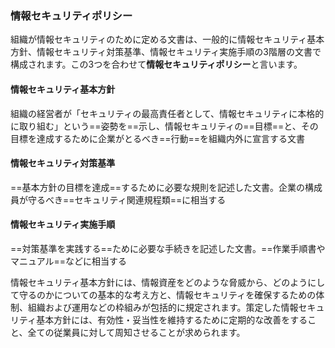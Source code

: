 ### 情報セキュリティポリシー

組織が情報セキュリティのために定める文書は、一般的に情報セキュリティ基本方針、情報セキュリティ対策基準、情報セキュリティ実施手順の3階層の文書で構成されます。この3つを合わせて**情報セキュリティポリシー**と言います。

#### 情報セキュリティ基本方針

組織の経営者が「セキュリティの最高責任者として、情報セキュリティに本格的に取り組む」という==姿勢を==示し、情報セキュリティの==目標==と、その目標を達成するために企業がとるべき==行動==を組織内外に宣言する文書

#### 情報セキュリティ対策基準

==基本方針の目標を達成==するために必要な規則を記述した文書。企業の構成員が守るべき==セキュリティ関連規程類==に相当する

#### 情報セキュリティ実施手順

==対策基準を実践する==ために必要な手続きを記述した文書。==作業手順書やマニュアル==などに相当する

情報セキュリティ基本方針には、情報資産をどのような脅威から、どのようにして守るのかについての基本的な考え方と、情報セキュリティを確保するための体制、組織および運用などの枠組みが包括的に規定されます。策定した情報セキュリティ基本方針には、有効性・妥当性を維持するために定期的な改善をすること、全ての従業員に対して周知させることが求められます。